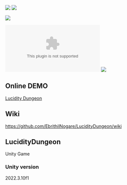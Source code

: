 [![](https://img.shields.io/github/actions/workflow/status/EbrithilNogare/LucidityDungeon/buildGame.yml?style=for-the-badge&cacheSeconds=300)](https://ebrithilnogare.github.io/LucidityDungeon/)
[![](https://img.shields.io/github/last-commit/EbrithilNogare/LucidityDungeon/main?label=Last%20build&style=for-the-badge&logo=unity&cacheSeconds=300)](https://ebrithilnogare.github.io/LucidityDungeon/)

[![](https://img.shields.io/github/commits-difference/EbrithilNogare/LucidityDungeon?base=d45d57c6a2219aea8ba73752d7b67e6c07bce5cf&head=main&label=version&style=for-the-badge&cacheSeconds=300)](https://github.com/EbrithilNogare/LucidityDungeon/tree/gh-pages/Build)

[![](https://img.shields.io/github/size/EbrithilNogare/LucidityDungeon/Build/WebGL.wasm?branch=gh-pages&style=for-the-badge&label=Size%20of%20scripts&cacheSeconds=300)](https://github.com/EbrithilNogare/LucidityDungeon/tree/gh-pages/Build)
[![](https://img.shields.io/github/size/EbrithilNogare/LucidityDungeon/Build/WebGL.data?branch=gh-pages&style=for-the-badge&label=Size%20of%20data&cacheSeconds=300)](https://github.com/EbrithilNogare/LucidityDungeon/tree/gh-pages/Build)

## Online DEMO
[Lucidity Dungeon](https://ebrithilnogare.github.io/LucidityDungeon/)

## Wiki
https://github.com/EbrithilNogare/LucidityDungeon/wiki

## LucidityDungeon
Unity Game

### Unity version
2022.3.10f1
